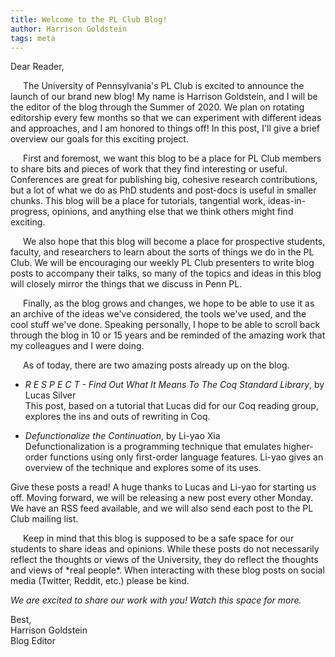 ```yaml
---
title: Welcome to the PL Club Blog!
author: Harrison Goldstein
tags: meta
---
```


Dear Reader,

<p style="text-indent: 20px">
The University of Pennsylvania's PL Club is excited to announce the launch of our brand new blog! My
name is Harrison Goldstein, and I will be the editor of the blog through the Summer of 2020. We plan
on rotating editorship every few months so that we can experiment with different ideas and
approaches, and I am honored to things off! In this post, I'll give a brief overview our goals for
this exciting project.
<p/>

<p style="text-indent: 20px">
First and foremost, we want this blog to be a place for PL Club members to share bits and pieces of
work that they find interesting or useful. Conferences are great for publishing big, cohesive
research contributions, but a lot of what we do as PhD students and post-docs is useful in smaller
chunks. This blog will be a place for tutorials, tangential work, ideas-in-progress, opinions, and
anything else that we think others might find exciting.
<p/>

<p style="text-indent: 20px">
We also hope that this blog will become a place for prospective students, faculty, and researchers
to learn about the sorts of things we do in the PL Club. We will be encouraging our weekly PL Club
presenters to write blog posts to accompany their talks, so many of the topics and ideas in this
blog will closely mirror the things that we discuss in Penn PL.
<p/>

<p style="text-indent: 20px">
Finally, as the blog grows and changes, we hope to be able to use it as an archive of the ideas
we've considered, the tools we've used, and the cool stuff we've done. Speaking personally, I hope
to be able to scroll back through the blog in 10 or 15 years and be reminded of the amazing work
that my colleagues and I were doing.
<p/>

<p style="text-indent: 20px">
As of today, there are two amazing posts already up on the blog.
<p/>

- *R E S P E C T - Find Out What It Means To The Coq Standard Library*, by Lucas Silver<br/>
  This post, based on a tutorial that Lucas did for our Coq reading group, explores the ins and outs
  of rewriting in Coq.

- *Defunctionalize the Continuation*, by Li-yao Xia<br/>
  Defunctionalization is a programming technique that emulates higher-order functions using only
  first-order language features. Li-yao gives an overview of the technique and explores some of its
  uses.

Give these posts a read! A huge thanks to Lucas and Li-yao for starting us off. Moving forward, we
will be releasing a new post every other Monday. We have an RSS feed available, and we will also
send each post to the PL Club mailing list.

<p style="text-indent: 20px">
Keep in mind that this blog is supposed to be a safe space for our students to share ideas and
opinions. While these posts do not necessarily reflect the thoughts or views of the University, they
do reflect the thoughts and views of *real people*. When interacting with these blog posts on social
media (Twitter, Reddit, etc.) please be kind.
<p/>

*We are excited to share our work with you! Watch this space for more.*

Best,<br/>
Harrison Goldstein<br/>
Blog Editor
